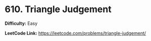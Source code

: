 # 610. Triangle Judgement

**Difficulty:** Easy

**LeetCode Link:** https://leetcode.com/problems/triangle-judgement/

